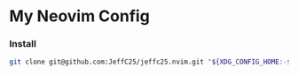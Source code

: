# My Neovim Config

### Install

```sh
git clone git@github.com:JeffC25/jeffc25.nvim.git "${XDG_CONFIG_HOME:-$HOME/.config}"/nvim
```
